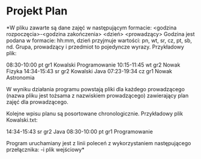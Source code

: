 # Projekt Plan

*W pliku zawarte są dane zajęć w następującym formacie:
<godzina rozpoczęcia>-<godzina zakończenia> <dzień> <grupa> <prowadzący> <przedmiot>
Godzina jest podana w formacie: hh:mm, dzień przyjmuje wartości: pn, wt, sr, cz, pt, sb, nd. 
Grupa, prowadzący i przedmiot to pojedyncze wyrazy. Przykładowy plik:
  
08:30-10:00 pt gr1 Kowalski Programowanie
10:15-11:45 wt gr2 Nowak Fizyka
14:34-15:43 sr gr2 Kowalski Java
07:23-19:34 cz gr1 Nowak Astronomia

W wyniku działania programu powstają pliki dla każdego prowadzącego (nazwa pliku jest tożsama z
nazwiskiem prowadzącego) zawierający plan zajęć dla prowadzącego.

Kolejne wpisu planu są posortowane chronologicznie. Przykładowy plik Kowalski.txt:

14:34-15:43 sr gr2 Java
08:30-10:00 pt gr1 Programowanie

Program uruchamiany jest z linii poleceń z wykorzystaniem następującego przełącznika:
-i plik wejściowy*
